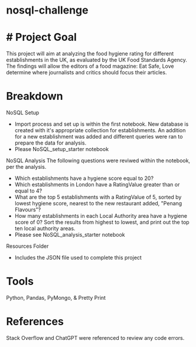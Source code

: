 # nosql-challenge

# # Project Goal
This project will aim at analyzing the food hygiene rating for different establishments in the UK, as evaluated by the UK Food Standards Agency. The findings will allow the editors of a food magazine: Eat Safe, Love determine where journalists and critics should focus their articles. 


# Breakdown
NoSQL Setup
- Import process and set up is within the first notebook. New database is created with it's appropriate collection for establishments. An addition for a new establishment was added and different queries were ran to prepare the data for analysis.
- Please NoSQL_setup_starter notebook

NoSQL Analysis
The following questions were reviwed within the notebook, per the analysis. 
- Which establishments have a hygiene score equal to 20?
- Which establishments in London have a RatingValue greater than or equal to 4?
- What are the top 5 establishments with a RatingValue of 5, sorted by lowest hygiene score, nearest to the new restaurant added, "Penang Flavours"?
-  How many establishments in each Local Authority area have a hygiene score of 0? Sort the results from highest to lowest, and print out the top ten local authority areas.
- Please see NoSQL_analysis_starter notebook

Resources Folder
- Includes the JSON file used to complete this project


# Tools
Python, Pandas, PyMongo, & Pretty Print 


# References
Stack Overflow and ChatGPT were referenced to review any code errors.